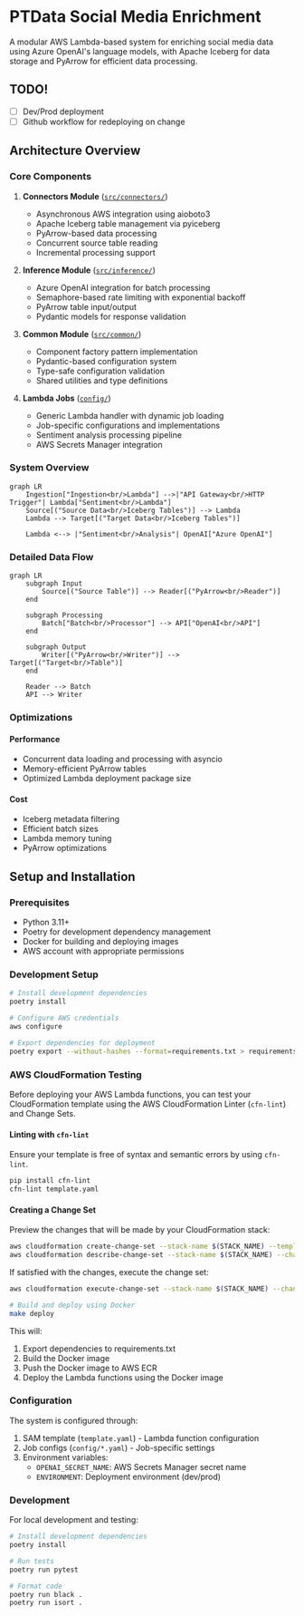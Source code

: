# PTData Social Media Enrichment

A modular AWS Lambda-based system for enriching social media data using Azure OpenAI's language models, with Apache Iceberg for data storage and PyArrow for efficient data processing.

## TODO!

- [ ] Dev/Prod deployment
- [ ] Github workflow for redeploying on change

## Architecture Overview

### Core Components

1. **Connectors Module** ([`src/connectors/`](src/connectors/README.md))
   - Asynchronous AWS integration using aioboto3
   - Apache Iceberg table management via pyiceberg
   - PyArrow-based data processing
   - Concurrent source table reading
   - Incremental processing support

2. **Inference Module** ([`src/inference/`](src/inference/README.md))
   - Azure OpenAI integration for batch processing
   - Semaphore-based rate limiting with exponential backoff
   - PyArrow table input/output
   - Pydantic models for response validation

3. **Common Module** ([`src/common/`](src/common/README.md))
   - Component factory pattern implementation
   - Pydantic-based configuration system
   - Type-safe configuration validation
   - Shared utilities and type definitions

4. **Lambda Jobs** ([`config/`](config/README.md))
   - Generic Lambda handler with dynamic job loading
   - Job-specific configurations and implementations
   - Sentiment analysis processing pipeline
   - AWS Secrets Manager integration


### System Overview

```mermaid
graph LR
    Ingestion["Ingestion<br/>Lambda"] -->|"API Gateway<br/>HTTP Trigger"| Lambda["Sentiment<br/>Lambda"]
    Source[("Source Data<br/>Iceberg Tables")] --> Lambda
    Lambda --> Target[("Target Data<br/>Iceberg Tables")]
    
    Lambda <--> |"Sentiment<br/>Analysis"| OpenAI["Azure OpenAI"]

```

### Detailed Data Flow

```mermaid
graph LR
    subgraph Input
        Source[("Source Table")] --> Reader[("PyArrow<br/>Reader")]
    end

    subgraph Processing
        Batch["Batch<br/>Processor"] --> API["OpenAI<br/>API"]
    end

    subgraph Output
        Writer[("PyArrow<br/>Writer")] --> Target[("Target<br/>Table")]
    end

    Reader --> Batch
    API --> Writer
```

### Optimizations

#### Performance
- Concurrent data loading and processing with asyncio
- Memory-efficient PyArrow tables
- Optimized Lambda deployment package size

#### Cost
- Iceberg metadata filtering
- Efficient batch sizes
- Lambda memory tuning
- PyArrow optimizations


## Setup and Installation

### Prerequisites

- Python 3.11+
- Poetry for development dependency management
- Docker for building and deploying images
- AWS account with appropriate permissions

### Development Setup

```bash
# Install development dependencies
poetry install

# Configure AWS credentials
aws configure

# Export dependencies for deployment
poetry export --without-hashes --format=requirements.txt > requirements.txt
```

### AWS CloudFormation Testing

Before deploying your AWS Lambda functions, you can test your CloudFormation template using the AWS CloudFormation Linter (`cfn-lint`) and Change Sets.

#### Linting with `cfn-lint`

Ensure your template is free of syntax and semantic errors by using `cfn-lint`.

```bash
pip install cfn-lint
cfn-lint template.yaml
```

#### Creating a Change Set

Preview the changes that will be made by your CloudFormation stack:

```bash
aws cloudformation create-change-set --stack-name $(STACK_NAME) --template-body file://template.yaml --change-set-name TestChangeSet --capabilities CAPABILITY_IAM
aws cloudformation describe-change-set --stack-name $(STACK_NAME) --change-set-name TestChangeSet
```

If satisfied with the changes, execute the change set:

```bash
aws cloudformation execute-change-set --stack-name $(STACK_NAME) --change-set-name TestChangeSet
```

```bash
# Build and deploy using Docker
make deploy
```

This will:
1. Export dependencies to requirements.txt
2. Build the Docker image
3. Push the Docker image to AWS ECR
4. Deploy the Lambda functions using the Docker image

### Configuration

The system is configured through:
1. SAM template (`template.yaml`) - Lambda function configuration
2. Job configs (`config/*.yaml`) - Job-specific settings
3. Environment variables:
   - `OPENAI_SECRET_NAME`: AWS Secrets Manager secret name
   - `ENVIRONMENT`: Deployment environment (dev/prod)

### Development

For local development and testing:
```bash
# Install development dependencies
poetry install

# Run tests
poetry run pytest

# Format code
poetry run black .
poetry run isort .
```
